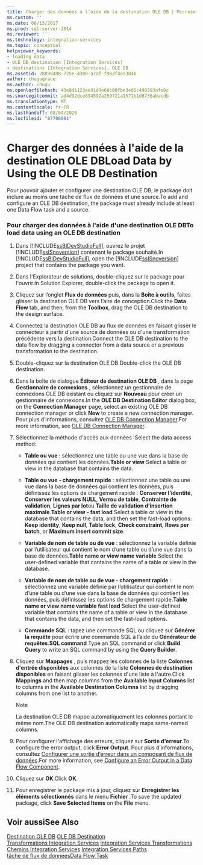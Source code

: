 ```yaml
---
title: Charger des données à l’aide de la destination OLE DB | Microsoft Docs
ms.custom: ''
ms.date: 06/13/2017
ms.prod: sql-server-2014
ms.reviewer: ''
ms.technology: integration-services
ms.topic: conceptual
helpviewer_keywords:
- loading data
- OLE DB destination [Integration Services]
- destinations [Integration Services], OLE DB
ms.assetid: 78899498-725e-4300-a7af-f983f4ea384b
author: chugugrace
ms.author: chugu
ms.openlocfilehash: 43e8d1123ae91d9e68c00fbe3e05c490383afe0c
ms.sourcegitcommit: ad4d92dce894592a259721a1571b1d8736abacdb
ms.translationtype: MT
ms.contentlocale: fr-FR
ms.lasthandoff: 08/04/2020
ms.locfileid: "87700091"
---
```

# <a name="load-data-by-using-the-ole-db-destination"></a><span data-ttu-id="0300d-102">Charger des données à l'aide de la destination OLE DB</span><span class="sxs-lookup"><span data-stu-id="0300d-102">Load Data by Using the OLE DB Destination</span></span>
  <span data-ttu-id="0300d-103">Pour pouvoir ajouter et configurer une destination OLE DB, le package doit inclure au moins une tâche de flux de données et une source.</span><span class="sxs-lookup"><span data-stu-id="0300d-103">To add and configure an OLE DB destination, the package must already include at least one Data Flow task and a source.</span></span>  
  
### <a name="to-load-data-using-an-ole-db-destination"></a><span data-ttu-id="0300d-104">Pour charger des données à l'aide d'une destination OLE DB</span><span class="sxs-lookup"><span data-stu-id="0300d-104">To load data using an OLE DB destination</span></span>  
  
1.  <span data-ttu-id="0300d-105">Dans [!INCLUDE[ssBIDevStudioFull](../../includes/ssbidevstudiofull-md.md)], ouvrez le projet [!INCLUDE[ssISnoversion](../../includes/ssisnoversion-md.md)] contenant le package souhaité.</span><span class="sxs-lookup"><span data-stu-id="0300d-105">In [!INCLUDE[ssBIDevStudioFull](../../includes/ssbidevstudiofull-md.md)], open the [!INCLUDE[ssISnoversion](../../includes/ssisnoversion-md.md)] project that contains the package you want.</span></span>  
  
2.  <span data-ttu-id="0300d-106">Dans l'Explorateur de solutions, double-cliquez sur le package pour l'ouvrir.</span><span class="sxs-lookup"><span data-stu-id="0300d-106">In Solution Explorer, double-click the package to open it.</span></span>  
  
3.  <span data-ttu-id="0300d-107">Cliquez sur l’onglet **Flux de données** puis, dans la **Boîte à outils**, faites glisser la destination OLE DB vers l’aire de conception.</span><span class="sxs-lookup"><span data-stu-id="0300d-107">Click the **Data Flow** tab, and then, from the **Toolbox**, drag the OLE DB destination to the design surface.</span></span>  
  
4.  <span data-ttu-id="0300d-108">Connectez la destination OLE DB au flux de données en faisant glisser le connecteur à partir d'une source de données ou d'une transformation précédente vers la destination.</span><span class="sxs-lookup"><span data-stu-id="0300d-108">Connect the OLE DB destination to the data flow by dragging a connector from a data source or a previous transformation to the destination.</span></span>  
  
5.  <span data-ttu-id="0300d-109">Double-cliquez sur la destination OLE DB.</span><span class="sxs-lookup"><span data-stu-id="0300d-109">Double-click the OLE DB destination.</span></span>  
  
6.  <span data-ttu-id="0300d-110">Dans la boîte de dialogue **Éditeur de destination OLE DB** , dans la page **Gestionnaire de connexions** , sélectionnez un gestionnaire de connexions OLE DB existant ou cliquez sur **Nouveau** pour créer un gestionnaire de connexions.</span><span class="sxs-lookup"><span data-stu-id="0300d-110">In the **OLE DB Destination Editor** dialog box, on the **Connection Manager** page, select an existing OLE DB connection manager or click **New** to create a new connection manager.</span></span> <span data-ttu-id="0300d-111">Pour plus d’informations, consultez [OLE DB Connection Manager](../connection-manager/ole-db-connection-manager.md).</span><span class="sxs-lookup"><span data-stu-id="0300d-111">For more information, see [OLE DB Connection Manager](../connection-manager/ole-db-connection-manager.md).</span></span>  
  
7.  <span data-ttu-id="0300d-112">Sélectionnez la méthode d'accès aux données :</span><span class="sxs-lookup"><span data-stu-id="0300d-112">Select the data access method:</span></span>  
  
    -   <span data-ttu-id="0300d-113">**Table ou vue** : sélectionnez une table ou une vue dans la base de données qui contient les données.</span><span class="sxs-lookup"><span data-stu-id="0300d-113">**Table or view** Select a table or view in the database that contains the data.</span></span>  
  
    -   <span data-ttu-id="0300d-114">**Table ou vue - chargement rapide** : sélectionnez une table ou une vue dans la base de données qui contient les données, puis définissez les options de chargement rapide : **Conserver l’identité**, **Conserver les valeurs NULL**, **Verrou de table**, **Contrainte de validation**, **Lignes par lot**ou **Taille de validation d’insertion maximale**.</span><span class="sxs-lookup"><span data-stu-id="0300d-114">**Table or view - fast load** Select a table or view in the database that contains the data, and then set the fast-load options: **Keep identity**, **Keep null**, **Table lock**, **Check constraint**, **Rows per batch**, or **Maximum insert commit size**.</span></span>  
  
    -   <span data-ttu-id="0300d-115">**Variable de nom de table ou de vue** : sélectionnez la variable définie par l’utilisateur qui contient le nom d’une table ou d’une vue dans la base de données.</span><span class="sxs-lookup"><span data-stu-id="0300d-115">**Table name or view name variable** Select the user-defined variable that contains the name of a table or view in the database.</span></span>  
  
    -   <span data-ttu-id="0300d-116">**Variable de nom de table ou de vue - chargement rapide** : sélectionnez une variable définie par l’utilisateur qui contient le nom d’une table ou d’une vue dans la base de données qui contient les données, puis définissez les options de chargement rapide.</span><span class="sxs-lookup"><span data-stu-id="0300d-116">**Table name or view name variable fast load** Select the user-defined variable that contains the name of a table or view in the database that contains the data, and then set the fast-load options.</span></span>  
  
    -   <span data-ttu-id="0300d-117">**Commande SQL** : tapez une commande SQL ou cliquez sur **Générer la requête** pour écrire une commande SQL à l’aide du **Générateur de requêtes**.</span><span class="sxs-lookup"><span data-stu-id="0300d-117">**SQL command** Type an SQL command or click **Build Query** to write an SQL command by using the **Query Builder**.</span></span>  
  
8.  <span data-ttu-id="0300d-118">Cliquez sur **Mappages** , puis mappez les colonnes de la liste **Colonnes d'entrée disponibles** aux colonnes de la liste **Colonnes de destination disponibles** en faisant glisser les colonnes d'une liste à l'autre.</span><span class="sxs-lookup"><span data-stu-id="0300d-118">Click **Mappings** and then map columns from the **Available Input Columns** list to columns in the **Available Destination Columns** list by dragging columns from one list to another.</span></span>  
  
    > [!NOTE]  
    >  <span data-ttu-id="0300d-119">La destination OLE DB mappe automatiquement les colonnes portant le même nom.</span><span class="sxs-lookup"><span data-stu-id="0300d-119">The OLE DB destination automatically maps same-named columns.</span></span>  
  
9. <span data-ttu-id="0300d-120">Pour configurer l'affichage des erreurs, cliquez sur **Sortie d'erreur**.</span><span class="sxs-lookup"><span data-stu-id="0300d-120">To configure the error output, click **Error Output**.</span></span> <span data-ttu-id="0300d-121">Pour plus d’informations, consultez [Configurer une sortie d’erreur dans un composant de flux de données](../configure-an-error-output-in-a-data-flow-component.md).</span><span class="sxs-lookup"><span data-stu-id="0300d-121">For more information, see [Configure an Error Output in a Data Flow Component](../configure-an-error-output-in-a-data-flow-component.md).</span></span>  
  
10. <span data-ttu-id="0300d-122">Cliquez sur **OK**.</span><span class="sxs-lookup"><span data-stu-id="0300d-122">Click **OK**.</span></span>  
  
11. <span data-ttu-id="0300d-123">Pour enregistrer le package mis à jour, cliquez sur **Enregistrer les éléments sélectionnés** dans le menu **Fichier** .</span><span class="sxs-lookup"><span data-stu-id="0300d-123">To save the updated package, click **Save Selected Items** on the **File** menu.</span></span>  
  
## <a name="see-also"></a><span data-ttu-id="0300d-124">Voir aussi</span><span class="sxs-lookup"><span data-stu-id="0300d-124">See Also</span></span>  
 <span data-ttu-id="0300d-125">[Destination OLE DB](ole-db-destination.md) </span><span class="sxs-lookup"><span data-stu-id="0300d-125">[OLE DB Destination](ole-db-destination.md) </span></span>  
 <span data-ttu-id="0300d-126">[Transformations Integration Services](transformations/integration-services-transformations.md) </span><span class="sxs-lookup"><span data-stu-id="0300d-126">[Integration Services Transformations](transformations/integration-services-transformations.md) </span></span>  
 <span data-ttu-id="0300d-127">[Chemins Integration Services](integration-services-paths.md) </span><span class="sxs-lookup"><span data-stu-id="0300d-127">[Integration Services Paths](integration-services-paths.md) </span></span>  
 [<span data-ttu-id="0300d-128">tâche de flux de données</span><span class="sxs-lookup"><span data-stu-id="0300d-128">Data Flow Task</span></span>](../control-flow/data-flow-task.md)  
  
  
